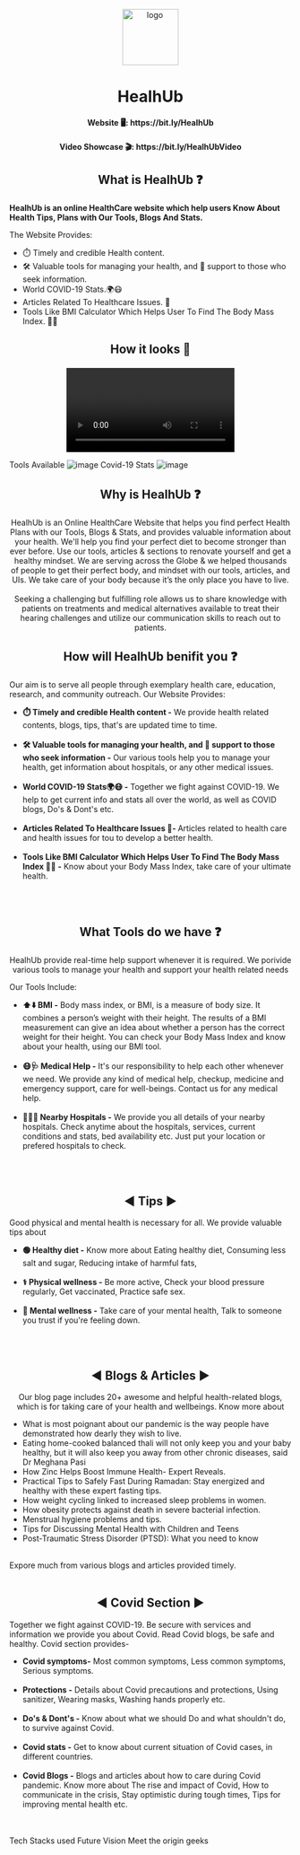 <p align="center"><img src="https://i.postimg.cc/0jrF0hXM/2-1.png" alt="logo" width="100" height="100"></p> <h1 align="center"> HealhUb</h1>


<h4 align="center">Website &#128421;&#65039;: https://bit.ly/HealhUb </h2>
<h4 align="center">Video Showcase &#127916;: https://bit.ly/HealhUbVideo </h2>

## <p align="center"> What is HealhUb &#10067;

<h><strong>HealhUb is an online HealthCare website which help users Know About Health Tips, Plans with Our Tools, Blogs And Stats.</strong></p>
  <p class="Details">The Website Provides:</p>
  <ul>
    <li>&#9201;&#65039;  Timely and credible Health content.</li>
    <li>&#128736;&#65039; Valuable tools for managing your health, and &#129309; support to those who seek information.</li>
    <li>World COVID-19 Stats.&#127757;&#128567;</li>
     <li>Articles Related To Healthcare Issues. &#128240; </li>
   <li>Tools Like BMI Calculator Which Helps User To Find The Body Mass Index. &#128170;&#127995;
 </li>
  </ul>
  
  ## <p align="center"> How it looks &#129321; 
  <p align='center'><video src='https://user-images.githubusercontent.com/85815858/163002773-1a39f32d-1d07-42fc-b5ef-6b11f6cd06f1.mp4' alt="Home" ></p>
    
Tools Available  ![image](https://user-images.githubusercontent.com/85815858/163010973-90bbd237-03be-4697-b931-9bff17b920f8.png)
Covid-19 Stats ![image](https://user-images.githubusercontent.com/85815858/163010999-f69b5ea8-2556-4405-b9e7-626954a6bdae.png)
    
  ## <p align="center"> Why is HealhUb &#10067; </p>
<p align="center">
  HealhUb is an Online HealthCare Website that helps you find perfect Health Plans with our Tools, Blogs & Stats, and provides valuable information about your health. We'll help you find your perfect diet to become stronger than ever before. Use our tools, articles & sections to renovate yourself and get a healthy mindset. We are serving across the Globe & we helped thousands of people to get their perfect body, and mindset with our tools, articles, and UIs. We take care of your body because it’s the only place you have to live. 
 <br><br>
  Seeking a challenging but fulfilling role allows us to share knowledge with patients on treatments and medical alternatives available to treat their hearing challenges and utilize our communication skills to reach out to patients.
  </p>
  
  
   ## <p align="center"> How will HealhUb benifit you &#10067; </p>

  <p align="centre">Our aim is to serve all people through exemplary health care, education, research, and community outreach. Our Website Provides:</p>
  <ul>
    <li><b>⏱️ Timely and credible Health content -</b> We provide health related contents, blogs, tips, that's are updated time to time.</li><br>
    <li><b>🛠️ Valuable tools for managing your health, and 🤝 support to those who seek information -</b> Our various tools help you to manage your health, get information about hospitals, or any other medical issues.</li><br>
    <li><b>World COVID-19 Stats🌍😷 -</b> Together we fight against COVID-19. We help to get current info and stats all over the world, as well as COVID blogs, Do's & Dont's etc.</li><br>
    <li><b>Articles Related To Healthcare Issues 📄- </b> Articles related to health care and health issues for tou to develop a better health.</li><br>
   <li><b>Tools Like BMI Calculator Which Helps User To Find The Body Mass Index 💪🏻 -</b> Know about your Body Mass Index, take care of your ultimate health. </li>
  </ul>
<br/><br/>
</p>

 ## <p align="center"> What Tools do we have &#10067; </p>
 
 <p align ="center">HealhUb provide real-time help support whenever it is required. We porivide various tools to manage your health and support your health related needs</p>

<p class="Details">Our Tools Include:</p>
  <ul>
    <li> <b>⬆️⬇️ BMI -</b> Body mass index, or BMI, is a measure of body size. It combines a person’s weight with their height. The results of a BMI measurement can give an idea about whether a person has the correct weight for their height. You can check your Body Mass Index and know about your health, using our BMI tool.</li><br>
    <li> <b>😷🩺 Medical Help -</b> It's our responsibility to help each other whenever we need. We provide any kind of medical help, checkup, medicine and emergency support, care for well-beings. Contact us for any medical help.</li><br>
    <li><b> 🏥👨‍⚕️ Nearby Hospitals -</b> We provide you all details of your nearby hospitals. Check anytime about the hospitals, services, current conditions and stats, bed availability etc. Just put your location or prefered hospitals to check.</li>
    
  </ul>
<br/><br/>

<h2 align = "center"> ◀️ Tips ▶️ </h2>

<p class="Details">Good physical and mental health is necessary for all. We provide valuable tips about</p>
  <ul>
    <li> <b>🟢 Healthy diet -</b> Know more about Eating healthy diet, Consuming less salt and sugar, Reducing intake of harmful fats, </li><br>
    <li> <b>⚕️ Physical wellness -</b> Be more active, Check your blood pressure regularly, Get vaccinated, Practice safe sex.</li><br>
    <li> <b>💝 Mental wellness -</b> Take care of your mental health, Talk to someone you trust if you're feeling down.</li>
     
  </ul>
<br/><br/>

<h2 align = "center"> ◀️ Blogs & Articles ▶️ </h2>
<p align ="center">Our blog page includes 20+ awesome and helpful health-related blogs, which is for taking care of your health and wellbeings. Know more about </p>
<ul>
  <li>What is most poignant about our pandemic is the way people have demonstrated how dearly they wish to live.</li>
  <li>Eating home-cooked balanced thali will not only keep you and your baby healthy, but it will also keep you away from other chronic diseases, said Dr Meghana Pasi</li>
  <li>How Zinc Helps Boost Immune Health- Expert Reveals.</li>
  <li>Practical Tips to Safely Fast During Ramadan: Stay energized and healthy with these expert fasting tips.</li>
  <li>How weight cycling linked to increased sleep problems in women.</li>
  <li>How obesity protects against death in severe bacterial infection.</li>
  <li>Menstrual hygiene problems and tips.</li>
  <li>Tips for Discussing Mental Health with Children and Teens</li>
  <li>Post-Traumatic Stress Disorder (PTSD): What you need to know</li>
</ul><br>
Expore much from various blogs and articles provided timely.
<br><br>

<h2 align = "center"> ◀️ Covid Section ▶️ </h2>
<p class="Details">Together we fight against COVID-19. Be secure with services and information we provide you about Covid. Read Covid blogs, be safe and healthy. Covid section provides-</p>
  <ul>
    <li> <b>Covid symptoms-</b> Most common symptoms, Less common symptoms, Serious symptoms.</li><br>
    <li> <b>Protections -</b> Details about Covid precautions and protections, Using sanitizer, Wearing masks, Washing hands properly etc.</li><br>
    <li> <b>Do's & Dont's -</b> Know about what we should Do and what shouldn't do, to survive against Covid.</li><br>
    <li> <b>Covid stats -</b> Get to know about current situation of Covid cases, in different countries.</li><br>
    <li> <b>Covid Blogs -</b> Blogs and articles about how to care during Covid pandemic. Know more about The rise and impact of Covid, How to communicate in the crisis, Stay optimistic during tough times, Tips for improving mental health etc.</li>
  </ul>
<br/><br/>


<!--To be added--!>
Tech Stacks used
Future Vision
Meet the origin geeks

